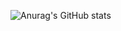 ![Anurag's GitHub stats](https://github-readme-stats.vercel.app/api?username=hunshcn&count_private=true&bg_color=30,e96443,904e95&title_color=fff&text_color=fff)
